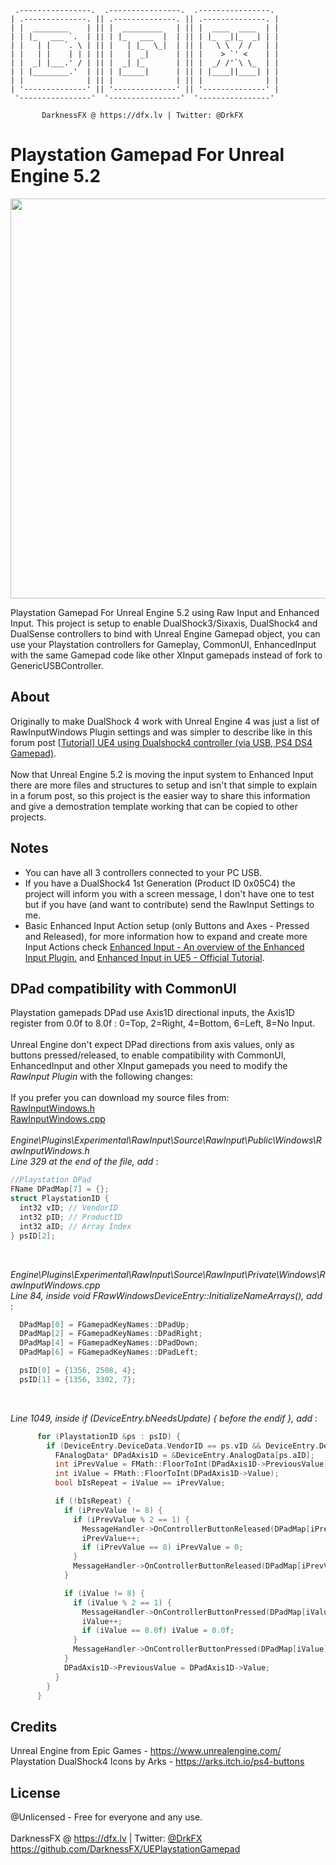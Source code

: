      .----------------.  .----------------.  .----------------. 
    | .--------------. || .--------------. || .--------------. |
    | |  ________    | || |  _________   | || |  ____  ____  | |
    | | |_   ___ `.  | || | |_   ___  |  | || | |_  _||_  _| | |
    | |   | |   `. \ | || |   | |_  \_|  | || |   \ \  / /   | |
    | |   | |    | | | || |   |  _|      | || |    > `' <    | |
    | |  _| |___.' / | || |  _| |_       | || |  _/ /'`\ \_  | |
    | | |________.'  | || | |_____|      | || | |____||____| | |
    | |              | || |              | || |              | |
    | '--------------' || '--------------' || '--------------' |
     '----------------'  '----------------'  '----------------' 

           DarknessFX @ https://dfx.lv | Twitter: @DrkFX

# Playstation Gamepad For Unreal Engine 5.2

<img src="https://repository-images.githubusercontent.com/591609859/7d082190-0d09-44dd-9c24-2451a1da4dc7" width="640px" /> <br/>

Playstation Gamepad For Unreal Engine 5.2 using Raw Input and Enhanced Input. This project is setup to enable DualShock3/Sixaxis, DualShock4 and DualSense controllers to bind with Unreal Engine Gamepad object, you can use your Playstation controllers for Gameplay, CommonUI, EnhancedInput with the same Gamepad code like other XInput gamepads instead of fork to GenericUSBController.<br/>

## About

Originally to make DualShock 4 work with Unreal Engine 4 was just a list of RawInputWindows Plugin settings and was simpler to describe like in this forum post <a href="https://forums.unrealengine.com/t/tutorial-ue4-using-dualshock4-controller-via-usb-ps4-ds4-gamepad/133314" target="_blank">[Tutorial] UE4 using Dualshock4 controller (via USB, PS4 DS4 Gamepad)</a>. <br/><br/>
Now that Unreal Engine 5.2 is moving the input system to Enhanced Input there are more files and structures to setup and isn't that simple to explain in a forum post, so this project is the easier way to share this information and give a demostration template working that can be copied to other projects. <br/>

## Notes

- You can have all 3 controllers connected to your PC USB.
- If you have a DualShock4 1st Generation (Product ID 0x05C4) the project will inform you with a screen message, I don't have one to test but if you have (and want to contribute) send the RawInput Settings to me.
- Basic Enhanced Input Action setup (only Buttons and Axes - Pressed and Released), for more information how to expand and create more Input Actions check <a href="https://docs.unrealengine.com/5.1/en-US/enhanced-input-in-unreal-engine/" target="_blank">Enhanced Input - An overview of the Enhanced Input Plugin.</a> and <a href="https://dev.epicgames.com/community/learning/tutorials/eD13/unreal-engine-enhanced-input-in-ue5" target="_blank">Enhanced Input in UE5 - Official Tutorial</a>.

## DPad compatibility with CommonUI

Playstation gamepads DPad use Axis1D directional inputs, the Axis1D register from 0.0f to 8.0f : 0=Top, 2=Right, 4=Bottom, 6=Left, 8=No Input.<br/><br/>
Unreal Engine don't expect DPad directions from axis values, only as buttons pressed/released, to enable compatibility with CommonUI, EnhancedInput and other XInput gamepads you need to modify the *RawInput Plugin* with the following changes:<br/><br/>
If you prefer you can download my source files from:<br/>
<a href="https://github.com/DarknessFX/UEPlaystationGamepad/.git_files/RawInputWindows.h" target="_blank">RawInputWindows.h</a><br/>
<a href="https://github.com/DarknessFX/UEPlaystationGamepad/.git_files/RawInputWindows.cpp" target="_blank">RawInputWindows.cpp</a><br/>
<br/>
*Engine\Plugins\Experimental\RawInput\Source\RawInput\Public\Windows\RawInputWindows.h*<br/>
*Line 329 at the end of the file, add* :<br/>
```c++
//Playstation DPad
FName DPadMap[7] = {};
struct PlaystationID {
  int32 vID; // VendorID
  int32 pID; // ProductID
  int32 aID; // Array Index
} psID[2];
```
<br/>

*Engine\Plugins\Experimental\RawInput\Source\RawInput\Private\Windows\RawInputWindows.cpp*<br/>
*Line 84, inside void FRawWindowsDeviceEntry::InitializeNameArrays(), add* : <br/>
```c++
  DPadMap[0] = FGamepadKeyNames::DPadUp;
  DPadMap[2] = FGamepadKeyNames::DPadRight;
  DPadMap[4] = FGamepadKeyNames::DPadDown;
  DPadMap[6] = FGamepadKeyNames::DPadLeft;

  psID[0] = {1356, 2508, 4};
  psID[1] = {1356, 3302, 7};
```
<br/>

*Line 1049, inside if (DeviceEntry.bNeedsUpdate) { before the endif }, add* : <br/>
```c++
      for (PlaystationID &ps : psID) {
        if (DeviceEntry.DeviceData.VendorID == ps.vID && DeviceEntry.DeviceData.ProductID== ps.pID) {
          FAnalogData* DPadAxis1D = &DeviceEntry.AnalogData[ps.aID];
          int iPrevValue = FMath::FloorToInt(DPadAxis1D->PreviousValue);
          int iValue = FMath::FloorToInt(DPadAxis1D->Value);
          bool bIsRepeat = iValue == iPrevValue;

          if (!bIsRepeat) {
            if (iPrevValue != 8) {
              if (iPrevValue % 2 == 1) {
                MessageHandler->OnControllerButtonReleased(DPadMap[iPrevValue - 1], UserId, DeviceId, bIsRepeat); 
                iPrevValue++;
                if (iPrevValue == 8) iPrevValue = 0;
              }
              MessageHandler->OnControllerButtonReleased(DPadMap[iPrevValue], UserId, DeviceId, bIsRepeat); 
            }

            if (iValue != 8) {
              if (iValue % 2 == 1) {
                MessageHandler->OnControllerButtonPressed(DPadMap[iValue - 1], UserId, DeviceId, bIsRepeat); 
                iValue++;
                if (iValue == 8.0f) iValue = 0.0f;
              }
              MessageHandler->OnControllerButtonPressed(DPadMap[iValue], UserId, DeviceId, bIsRepeat); 
            }
            DPadAxis1D->PreviousValue = DPadAxis1D->Value;
          }
        }
      }
```

## Credits

Unreal Engine from Epic Games - https://www.unrealengine.com/ <br/>
Playstation DualShock4 Icons by Arks - https://arks.itch.io/ps4-buttons <br/>

## License

@Unlicensed - Free for everyone and any use. <br/><br/>
DarknessFX @ <a href="https://dfx.lv" target="_blank">https://dfx.lv</a> | Twitter: <a href="https://twitter.com/DrkFX" target="_blank">@DrkFX</a> <br/>https://github.com/DarknessFX/UEPlaystationGamepad
